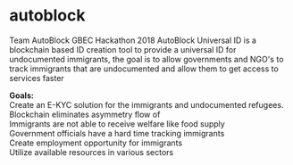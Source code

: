 # autoblock
Team AutoBlock GBEC Hackathon 2018
AutoBlock Universal ID is a blockchain based ID creation tool to provide a universal ID for undocumented immigrants, 
the goal is to allow governments and NGO's to track immigrants that are undocumented 
and allow them to get access to services faster

<b>Goals:</b><br>
Create an E-KYC solution for the immigrants and undocumented refugees.<br>
Blockchain eliminates asymmetry flow of<br>
Immigrants are not able to receive welfare like food supply<br>
Government officials have a hard time tracking immigrants<br>
Create employment opportunity for immigrants<br>
Utilize available resources in various sectors<br>
